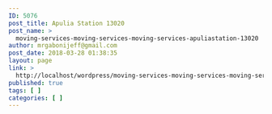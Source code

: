 ```yaml
---
ID: 5076
post_title: Apulia Station 13020
post_name: >
  moving-services-moving-services-moving-services-apuliastation-13020
author: mrgabonijeff@gmail.com
post_date: 2018-03-28 01:38:35
layout: page
link: >
  http://localhost/wordpress/moving-services-moving-services-moving-services-apuliastation-13020/
published: true
tags: [ ]
categories: [ ]
---
```

